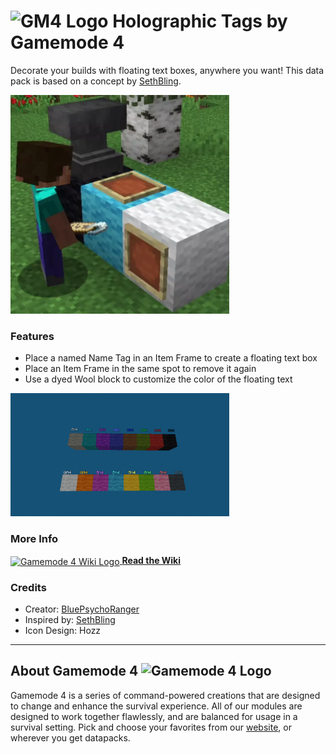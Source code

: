 # <img src="https://raw.githubusercontent.com/Gamemode4Dev/GM4_Datapacks/master/base/images/gm4_logo.png" alt="GM4 Logo" width="32" /> Holographic Tags by Gamemode 4<!--$pmc:delete-->

Decorate your builds with floating text boxes, anywhere you want! This data pack is based on a concept by [SethBling](https://twitter.com/SethBling/status/1140675391012528128).<!--$pmc:headerSize-->

<img src="https://raw.githubusercontent.com/Gamemode4Dev/GM4_Datapacks/master/gm4_holographic_tags/images/holographic_tags.webp" alt="Holographic Tags Demo" width="350"/>  <!--$pmc:delete-->

### Features
- Place a named Name Tag in an Item Frame to create a floating text box
- Place an Item Frame in the same spot to remove it again
- Use a dyed Wool block to customize the color of the floating text

<img src="https://raw.githubusercontent.com/Gamemode4Dev/GM4_Datapacks/master/gm4_holographic_tags/images/all_colors.png" alt="Colors of the floating text based on wool type" width="350"/>  <!--$pmc:delete-->

### More Info
[<img src="https://raw.githubusercontent.com/Gamemode4Dev/GM4_Datapacks/master/base/images/gm4_wiki_logo.png" alt="Gamemode 4 Wiki Logo" width="40" align="center"/> **Read the Wiki**](https://wiki.gm4.co/wiki/Holographic_Tags)

### Credits
- Creator: [BluePsychoRanger](https://twitter.com/BluPsychoRanger)
- Inspired by: [SethBling](https://youtube.com/user/SethBling)
- Icon Design: Hozz

---
## About Gamemode 4 <img src="https://raw.githubusercontent.com/Gamemode4Dev/GM4_Datapacks/master/base/images/gm4_logo.png" alt="Gamemode 4 Logo" width="20"/>
Gamemode 4 is a series of command-powered creations that are designed to change and enhance the survival experience. All of our modules are designed to work together flawlessly, and are balanced for usage in a survival setting. Pick and choose your favorites from our [website](https://gm4.co), or wherever you get datapacks.
